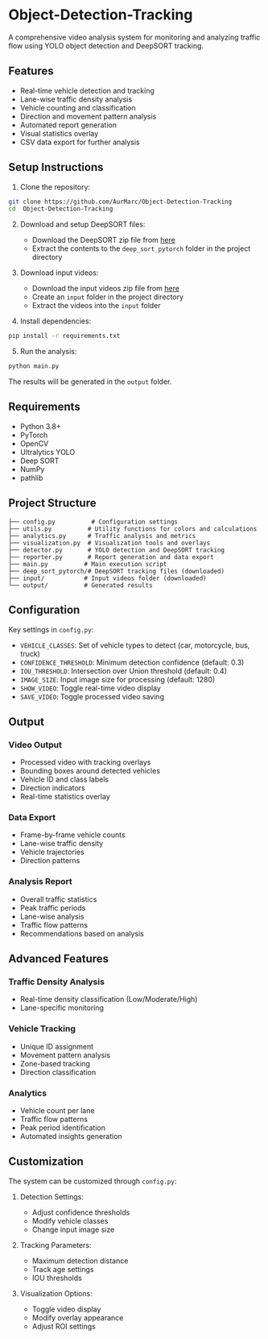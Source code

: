 #  Object-Detection-Tracking
A comprehensive video analysis system for monitoring and analyzing traffic flow using YOLO object detection and DeepSORT tracking.

## Features

- Real-time vehicle detection and tracking
- Lane-wise traffic density analysis
- Vehicle counting and classification
- Direction and movement pattern analysis
- Automated report generation
- Visual statistics overlay
- CSV data export for further analysis

## Setup Instructions

1. Clone the repository:
```bash
git clone https://github.com/AurMarc/Object-Detection-Tracking
cd  Object-Detection-Tracking
```

2. Download and setup DeepSORT files:
   - Download the DeepSORT zip file from [here](https://drive.google.com/file/d/1_BYFE6Mt7MxO-VcWt12BT2738QcAlU88/view?usp=sharing)
   - Extract the contents to the `deep_sort_pytorch` folder in the project directory

3. Download input videos:
   - Download the input videos zip file from [here](https://drive.google.com/file/d/15OkDW8Bw607SBD7faD5lMNg8DOnvsfd-/view?usp=sharing)
   - Create an `input` folder in the project directory
   - Extract the videos into the `input` folder

4. Install dependencies:
```bash
pip install -r requirements.txt
```

5. Run the analysis:
```bash
python main.py
```

The results will be generated in the `output` folder.

## Requirements

- Python 3.8+
- PyTorch
- OpenCV
- Ultralytics YOLO
- Deep SORT
- NumPy
- pathlib

## Project Structure

```
├── config.py          # Configuration settings
├── utils.py          # Utility functions for colors and calculations
├── analytics.py      # Traffic analysis and metrics
├── visualization.py  # Visualization tools and overlays
├── detector.py       # YOLO detection and DeepSORT tracking
├── reporter.py       # Report generation and data export
├── main.py          # Main execution script
├── deep_sort_pytorch/# DeepSORT tracking files (downloaded)
├── input/           # Input videos folder (downloaded)
└── output/          # Generated results
```

## Configuration

Key settings in `config.py`:

- `VEHICLE_CLASSES`: Set of vehicle types to detect (car, motorcycle, bus, truck)
- `CONFIDENCE_THRESHOLD`: Minimum detection confidence (default: 0.3)
- `IOU_THRESHOLD`: Intersection over Union threshold (default: 0.4)
- `IMAGE_SIZE`: Input image size for processing (default: 1280)
- `SHOW_VIDEO`: Toggle real-time video display
- `SAVE_VIDEO`: Toggle processed video saving

## Output

### Video Output
- Processed video with tracking overlays
- Bounding boxes around detected vehicles
- Vehicle ID and class labels
- Direction indicators
- Real-time statistics overlay

### Data Export
- Frame-by-frame vehicle counts
- Lane-wise traffic density
- Vehicle trajectories
- Direction patterns

### Analysis Report
- Overall traffic statistics
- Peak traffic periods
- Lane-wise analysis
- Traffic flow patterns
- Recommendations based on analysis

## Advanced Features

### Traffic Density Analysis
- Real-time density classification (Low/Moderate/High)
- Lane-specific monitoring

### Vehicle Tracking
- Unique ID assignment
- Movement pattern analysis
- Zone-based tracking
- Direction classification

### Analytics
- Vehicle count per lane
- Traffic flow patterns
- Peak period identification
- Automated insights generation

## Customization

The system can be customized through `config.py`:

1. Detection Settings:
   - Adjust confidence thresholds
   - Modify vehicle classes
   - Change input image size

2. Tracking Parameters:
   - Maximum detection distance
   - Track age settings
   - IOU thresholds

3. Visualization Options:
   - Toggle video display
   - Modify overlay appearance
   - Adjust ROI settings
